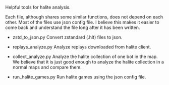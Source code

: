 Helpful tools for halite analysis.

Each file, although shares some similar functions, does not depend on each other.
Most of the files use json config file. I believe this makes it easier to come back
and understand the file long after it has been written.

- zstd_to_json.py
  Convert zstandard (.hlt) files to json.

- replays_analyze.py
  Analyze replays downloaded from halite client.

- collect_analyze.py
  Analyze the halite collection of one bot in the map. We believe that it is just good enough
  to analyze the halite collection in a normal maps and compare them.

- run_halite_games.py
  Run halite games using the json config file.




